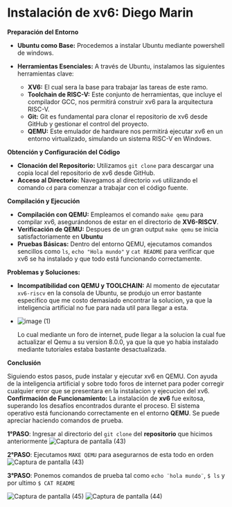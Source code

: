 # Instalación de xv6: Diego Marin

**Preparación del Entorno**

* **Ubuntu como Base:** Procedemos a instalar Ubuntu mediante powershell de windows.

* **Herramientas Esenciales:** A través de Ubuntu, instalamos las siguientes herramientas clave:
    * **XV6:** El cual sera la base para trabajar las tareas de este ramo. 
    * **Toolchain de RISC-V:** Este conjunto de herramientas, que incluye el compilador GCC, nos permitirá construir xv6 para la arquitectura RISC-V.
    * **Git:** Git es fundamental para clonar el repositorio de xv6 desde GitHub y gestionar el control del proyecto.
    * **QEMU:** Este emulador de hardware nos permitirá ejecutar xv6 en un entorno virtualizado, simulando un sistema RISC-V en Windows.

**Obtención y Configuración del Código**

* **Clonación del Repositorio:** Utilizamos `git clone` para descargar una copia local del repositorio de xv6 desde GitHub.
* **Acceso al Directorio:** Navegamos al directorio `xv6` utilizando el comando `cd` para comenzar a trabajar con el código fuente.

**Compilación y Ejecución**

* **Compilación con QEMU:** Empleamos el comando `make qemu` para compilar xv6, asegurándonos de estar en el directorio de **XV6-RISCV**.
* **Verificación de QEMU:** Despues de un gran output `make qemu` se inicia satisfactoriamente en **Ubuntu**
* **Pruebas Básicas:** Dentro del entorno QEMU, ejecutamos comandos sencillos como `ls`, `echo "Hola mundo"` y `cat README` para verificar que xv6 se ha instalado y que todo está funcionando correctamente.
  
**Problemas y Soluciones:**

* **Incompatibilidad con **QEMU y TOOLCHAIN**:** Al momento de ejecutatar `xv6-riscv` en la consola de Ubuntu, se produjo un error bastante especifico que me costo demasiado encontrar la solucion, ya que la inteligencia artificial no fue para nada util para llegar a esta.
* ![image (1)](https://github.com/user-attachments/assets/5dea8274-3edf-4109-8134-54ca987e872e)

  Lo cual mediante un foro de internet, pude llegar a la solucion la cual fue actualizar el Qemu a su version 8.0.0, ya que la que yo habia instalado mediante tutoriales estaba bastante desactualizada.

**Conclusión**

Siguiendo estos pasos, pude instalar y ejecutar xv6 en QEMU. Con ayuda de la inteligencia artificial y sobre todo foros de internet para poder corregir cualquier error que se presentara en la instalacion y ejecucion del xv6.
**Confirmación de Funcionamiento:**
La instalación de **xv6** fue exitosa, superando los desafíos encontrados durante el proceso. El sistema operativo está funcionando correctamente en el entorno **QEMU**. Se puede apreciar haciendo comandos de prueba.

**1°PASO**: Ingresar al directorio del `git clone` del **repositorio** que hicimos anteriormente
![Captura de pantalla (43)](https://github.com/user-attachments/assets/e3d855b2-4964-449a-aff8-7f77a6d5d38b)

**2°PASO**: Ejecutamos `MAKE QEMU` para asegurarnos de esta todo en orden
![Captura de pantalla (43)](https://github.com/user-attachments/assets/f0b45044-ee90-4f3f-80d0-8a29eb1006b5)

**3°PASO**: Ponemos comandos de prueba tal como `echo ¨hola mundo¨`, `$ ls` y por ultimo `$ CAT README`

![Captura de pantalla (45)](https://github.com/user-attachments/assets/696a4efa-6a44-4c61-8ca2-742bf7ef3e29)
![Captura de pantalla (44)](https://github.com/user-attachments/assets/5bc0e589-a50a-4be2-974f-62e1da26f630)


